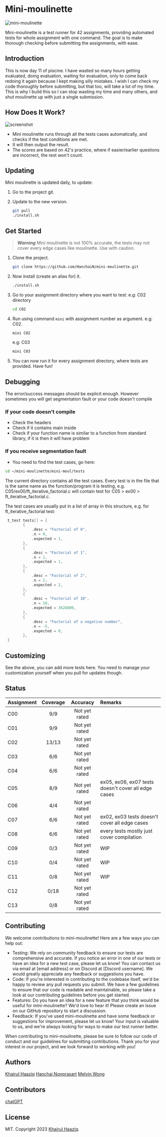 # Mini-moulinette

![mini-moulinette](mini-moulinette.jpg)

Mini-moulinette is a test runner for 42 assignments, providing automated tests for whole assignment with one command. The goal is to make thorough checking before submitting the assignments, with ease.

## Introduction

This is now day 11 of piscine. I have wasted so many hours getting evaluated, doing evaluation, waiting for evaluation, only to come back redoing it again because I kept making silly mistakes. I wish I can check my code thoroughly before submitting, but that too, will take a lot of my time. This is why I build this so I can stop wasting my time and many others, and shut moulinette up with just a single submission.

## How Does It Work?

![screenshot](screenshot.jpg)

- Mini moulinette runs through all the tests cases automatically, and checks if the test conditions are met.
- It will then output the result.
- The scores are based on 42's practice, where if easier/earlier questions are incorrect, the rest won't count.

## Updating

Mini moulinette is updated daily, to update:

1. Go to the project git.
2. Update to the new version.

    ```bash
    git pull
    ./install.sh
    ```

## Get Started

> ***Warning***
> Mini moulinette is not 100% accurate, the tests may not cover every edge cases like moulinette. Use with caution.

1. Clone the project.

    ```bash
    git clone https://github.com/HanchaiN/mini-moulinette.git
    ```

2. Now install (create an alias for) it.

    ```sh
    ./install.sh
    ```

3. Go to your assignment directory where you want to test: e.g: C02 directory

    ```bash
    cd C02
    ```

4. Run using command `mini` with assignment number as argument. e.g: C02.

    ```bash
    mini C02
    ```

    e.g: C03

    ```bash
    mini C03
    ```

5. You can now run it for every assignment directory, where tests are provided. Have fun!

## Debugging

The error/success messages should be explicit enough. However sometimes you will get segmentation fault or your code doesn't compile

### If your code doesn't compile

- Check the headers
- Check if it contains main inside
- Check if your function name is similar to a function from standard library, if it is then it will have problem

### If you receive segmentation fault

- You need to find the test cases, go here:

```bash
cd ~/mini-moulinette/mini-moul/tests
```

The current directory contains all the test cases. Every test is in the file that is the same name as the function/program it is testing, e.g. C05/ex00/ft_iterative_factorial.c will contain test for C05 > ex00 > ft_iterative_factorial.c.

The test cases are usually put in a list of array in this structure, e.g. for ft_iterative_factorial test:

``` C
 t_test tests[] = {
        {
            .desc = "Factorial of 0",
            .n = 0,
            .expected = 1,
        },
        {
            .desc = "Factorial of 1",
            .n = 1,
            .expected = 1,
        },
        {
            .desc = "Factorial of 2",
            .n = 2,
            .expected = 2,
        },
        {
            .desc = "Factorial of 10",
            .n = 10,
            .expected = 3628800,
        },
        {
            .desc = "Factorial of a negative number",
            .n = -5,
            .expected = 0,
        },
 }
```

## Customizing

See the above, you can add more tests here. You need to manage your customization yourself when you pull for updates though.

## Status

| Assignment            | Coverage                   | Accuracy         | Remarks         |
| :-------------------- | :------------------------: | :--------------: | :-------------- |
| C00                   | 9/9                        | Not yet rated    |                 |
| C01                   | 9/9                        | Not yet rated    |                 |
| C02                   | 13/13                      | Not yet rated    |                 |
| C03                   | 6/6                        | Not yet rated    |                 |
| C04                   | 6/6                        | Not yet rated    |                 |
| C05                   | 8/9                        | Not yet rated    | ex05, ex06, ex07 tests doesn't cover all edge cases |
| C06                   | 4/4                        | Not yet rated    |                 |
| C07                   | 6/6                        | Not yet rated    | ex02, ex03 tests doesn't cover all edge cases |
| C08                   | 6/6                        | Not yet rated    | every tests mostly just cover compilation |
| C09                   | 0/3                        | Not yet rated    | WIP             |
| C10                   | 0/4                        | Not yet rated    | WIP             |
| C11                   | 0/8                        | Not yet rated    | WIP             |
| C12                   | 0/18                       | Not yet rated    |                 |
| C13                   | 0/8                        | Not yet rated    |                 |

## Contributing

We welcome contributions to mini-moulinette! Here are a few ways you can help out:

- Testing: We rely on community feedback to ensure our tests are comprehensive and accurate. If you notice an error in one of our tests or have an idea for a new test case, please let us know! You can contact us via email at [email address] or on Discord at [Discord username]. We would greatly appreciate any feedback or suggestions you have.
- Code: If you're interested in contributing to the codebase itself, we'd be happy to review any pull requests you submit. We have a few guidelines to ensure that our code is readable and maintainable, so please take a look at our contributing guidelines before you get started.
- Features: Do you have an idea for a new feature that you think would be useful for mini-moulinette? We'd love to hear it! Please create an issue on our GitHub repository to start a discussion.
- Feedback: If you've used mini-moulinette and have some feedback or suggestions for improvement, please let us know! Your input is valuable to us, and we're always looking for ways to make our test runner better.

When contributing to mini-moulinette, please be sure to follow our code of conduct and our guidelines for submitting contributions. Thank you for your interest in our project, and we look forward to working with you!

## Authors

[Khairul Haaziq](https://github.com/khairulhaaziq)
[Hanchai Nonprasart](https://github.com/HanchaiN)
[Melvin Wong](https://github.com/melwongwk)

## Contributors

[chatGPT](ai.com)

## License

MIT. Copyright 2023 [Khairul Haaziq](https://github.com/khairulhaaziq).
